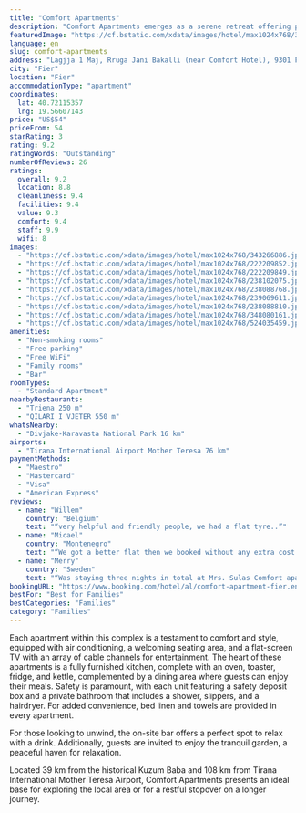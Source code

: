 ```yaml
---
title: "Comfort Apartments"
description: "Comfort Apartments emerges as a serene retreat offering picturesque garden views and a cozy ambiance, located just a stone's throw away from the vibrant Independence Square."
featuredImage: "https://cf.bstatic.com/xdata/images/hotel/max1024x768/343266886.jpg?k=6d0c24112803ddb6de01a0a0d2efaf442de962b859916dbf05d730b89444bf56&o=&hp=1"
language: en
slug: comfort-apartments
address: "Lagjja 1 Maj, Rruga Jani Bakalli (near Comfort Hotel), 9301 Fier, Albania"
city: "Fier"
location: "Fier"
accommodationType: "apartment"
coordinates:
  lat: 40.72115357
  lng: 19.56607143
price: "US$54"
priceFrom: 54
starRating: 3
rating: 9.2
ratingWords: "Outstanding"
numberOfReviews: 26
ratings:
  overall: 9.2
  location: 8.8
  cleanliness: 9.4
  facilities: 9.4
  value: 9.3
  comfort: 9.4
  staff: 9.9
  wifi: 8
images:
  - "https://cf.bstatic.com/xdata/images/hotel/max1024x768/343266886.jpg?k=6d0c24112803ddb6de01a0a0d2efaf442de962b859916dbf05d730b89444bf56&o=&hp=1"
  - "https://cf.bstatic.com/xdata/images/hotel/max1024x768/222209852.jpg?k=97d093e28637e4dd9263f9dd1598d2d2f70ff685916d38c00ad4f0e085b99d52&o=&hp=1"
  - "https://cf.bstatic.com/xdata/images/hotel/max1024x768/222209849.jpg?k=a57a4d1f656a95f55d7a5b76b167d051ecf2f9bf774e4c33822f7b16a1704f51&o=&hp=1"
  - "https://cf.bstatic.com/xdata/images/hotel/max1024x768/238102075.jpg?k=8b853a877ef85ca90f1cfdf2a85800de7c5de008a354c1c4aee1ebca63bc1c85&o=&hp=1"
  - "https://cf.bstatic.com/xdata/images/hotel/max1024x768/238088768.jpg?k=a627eb123c8df862473c9543822f92e5b79e99c9f23900bb987f81640b7853ad&o=&hp=1"
  - "https://cf.bstatic.com/xdata/images/hotel/max1024x768/239069611.jpg?k=ebe077106cf0932204a2203f3cdfc6635d2f36bda81a7c831d1b72a7bdf9cd85&o=&hp=1"
  - "https://cf.bstatic.com/xdata/images/hotel/max1024x768/238088810.jpg?k=4af37ae541042e40656250358488f67f90960ac07907f3e2591b48973080c13d&o=&hp=1"
  - "https://cf.bstatic.com/xdata/images/hotel/max1024x768/348080161.jpg?k=58250fb1db0e8cb96cd85c98c7bdef8124dce6276825364f34216ec01530d003&o=&hp=1"
  - "https://cf.bstatic.com/xdata/images/hotel/max1024x768/524035459.jpg?k=cc131338f1f153753bfe468e3104a0205b0201b4fdf04b31738f37ad0d59990d&o=&hp=1"
amenities:
  - "Non-smoking rooms"
  - "Free parking"
  - "Free WiFi"
  - "Family rooms"
  - "Bar"
roomTypes:
  - "Standard Apartment"
nearbyRestaurants:
  - "Triena 250 m"
  - "QILARI I VJETER 550 m"
whatsNearby:
  - "Divjake-Karavasta National Park 16 km"
airports:
  - "Tirana International Airport Mother Teresa 76 km"
paymentMethods:
  - "Maestro"
  - "Mastercard"
  - "Visa"
  - "American Express"
reviews:
  - name: "Willem"
    country: "Belgium"
    text: "“very helpful and friendly people, we had a flat tyre..”"
  - name: "Micael"
    country: "Montenegro"
    text: "“We got a better flat then we booked without any extra cost and the flat where excellent. New, clean and very nice bed and sofa etc. This was our second stay in the hotel.”"
  - name: "Merry"
    country: "Sweden"
    text: "“Was staying three nights in total at Mrs. Sulas Comfort apartments and was absolutely happy and satisfied with my stay. Mrs. Sula was very accommodating and welcoming. The apartment had a big and nice balcony on top floor with a good view,...”"
bookingURL: "https://www.booking.com/hotel/al/comfort-apartment-fier.en-gb.html?aid=8035640"
bestFor: "Best for Families"
bestCategories: "Families"
category: "Families"
---
```


Each apartment within this complex is a testament to comfort and style, equipped with air conditioning, a welcoming seating area, and a flat-screen TV with an array of cable channels for entertainment. The heart of these apartments is a fully furnished kitchen, complete with an oven, toaster, fridge, and kettle, complemented by a dining area where guests can enjoy their meals. Safety is paramount, with each unit featuring a safety deposit box and a private bathroom that includes a shower, slippers, and a hairdryer. For added convenience, bed linen and towels are provided in every apartment.

For those looking to unwind, the on-site bar offers a perfect spot to relax with a drink. Additionally, guests are invited to enjoy the tranquil garden, a peaceful haven for relaxation.

Located 39 km from the historical Kuzum Baba and 108 km from Tirana International Mother Teresa Airport, Comfort Apartments presents an ideal base for exploring the local area or for a restful stopover on a longer journey.